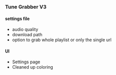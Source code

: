 ### Tune Grabber V3

#### settings file
- audio quality
- download path
- option to grab whole playlist or only the single url

#### UI

- Settings page
- Cleaned up coloring
